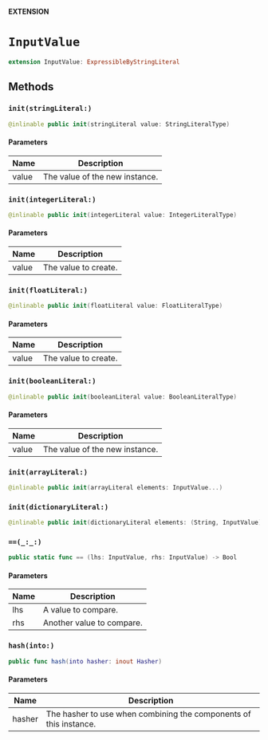 **EXTENSION**

# `InputValue`
```swift
extension InputValue: ExpressibleByStringLiteral
```

## Methods
### `init(stringLiteral:)`

```swift
@inlinable public init(stringLiteral value: StringLiteralType)
```

#### Parameters

| Name | Description |
| ---- | ----------- |
| value | The value of the new instance. |

### `init(integerLiteral:)`

```swift
@inlinable public init(integerLiteral value: IntegerLiteralType)
```

#### Parameters

| Name | Description |
| ---- | ----------- |
| value | The value to create. |

### `init(floatLiteral:)`

```swift
@inlinable public init(floatLiteral value: FloatLiteralType)
```

#### Parameters

| Name | Description |
| ---- | ----------- |
| value | The value to create. |

### `init(booleanLiteral:)`

```swift
@inlinable public init(booleanLiteral value: BooleanLiteralType)
```

#### Parameters

| Name | Description |
| ---- | ----------- |
| value | The value of the new instance. |

### `init(arrayLiteral:)`

```swift
@inlinable public init(arrayLiteral elements: InputValue...)
```

### `init(dictionaryLiteral:)`

```swift
@inlinable public init(dictionaryLiteral elements: (String, InputValue)...)
```

### `==(_:_:)`

```swift
public static func == (lhs: InputValue, rhs: InputValue) -> Bool
```

#### Parameters

| Name | Description |
| ---- | ----------- |
| lhs | A value to compare. |
| rhs | Another value to compare. |

### `hash(into:)`

```swift
public func hash(into hasher: inout Hasher)
```

#### Parameters

| Name | Description |
| ---- | ----------- |
| hasher | The hasher to use when combining the components of this instance. |